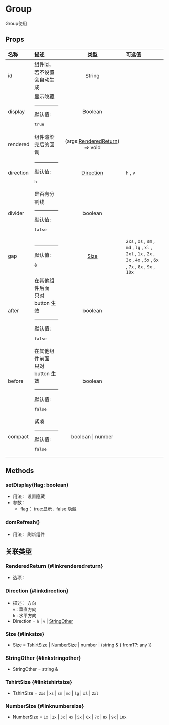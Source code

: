 # Group


Group使用

## Props


<div class="props">

| 名称      | 描述                                                               |                           类型                          | 可选值                                                                                                                  |
| :-------- | :----------------------------------------------------------------- | :-----------------------------------------------------: | :---------------------------------------------------------------------------------------------------------------------- |
| id        | 组件id，若不设置会自动生成                                         |                          String                         |                                                                                                                         |
| display   | 显示隐藏<hr>默认值:<br><pre>true</pre>                             |                         Boolean                         |                                                                                                                         |
| rendered  | 组件渲染完后的回调                                                 | (args:[RenderedReturn](#linkrenderedreturn)) =&gt; void |                                                                                                                         |
| direction | <hr>默认值:<br><pre>h</pre>                                        |               [Direction](#linkdirection)               | `h` , `v`                                                                                                               |
| divider   | 是否有分割线<hr>默认值:<br><pre>false</pre>                        |                         boolean                         |                                                                                                                         |
| gap       | <hr>默认值:<br><pre>0</pre>                                        |                    [Size](#linksize)                    | `2xs` , `xs` , `sm` , `md` , `lg` , `xl` , `2xl` , `1x` , `2x` , `3x` , `4x` , `5x` , `6x` , `7x` , `8x` , `9x` , `10x` |
| after     | 在其他组件后面<br/>只对 button 生效<hr>默认值:<br><pre>false</pre> |                         boolean                         |                                                                                                                         |
| before    | 在其他组件前面<br/>只对 button 生效<hr>默认值:<br><pre>false</pre> |                         boolean                         |                                                                                                                         |
| compact   | 紧凑<hr>默认值:<br><pre>false</pre>                                |                    boolean \| number                    |                                                                                                                         |

</div>



## Methods

### setDisplay(flag: boolean)
- 用法： 设置隐藏
- 参数：
	 - flag： true:显示，false:隐藏

### domRefresh()
- 用法： 刷新组件

## 关联类型



### RenderedReturn {#linkrenderedreturn}

- 选项：

### Direction {#linkdirection}

- 描述： 方向<br/>`v` : 垂直方向<br/>`h` : 水平方向
- Direction = 	 `h` \| `v` \| [StringOther](#linkstringother)

### Size {#linksize}

- Size = 	 [TshirtSize](#linktshirtsize) \| [NumberSize](#linknumbersize) \| number \| (string &amp; { fromT?: any })

### StringOther {#linkstringother}

- StringOther = 	 string \& 

### TshirtSize {#linktshirtsize}

- TshirtSize = 	 `2xs` \| `xs` \| `sm` \| `md` \| `lg` \| `xl` \| `2xl`

### NumberSize {#linknumbersize}

- NumberSize = 	 `1x` \| `2x` \| `3x` \| `4x` \| `5x` \| `6x` \| `7x` \| `8x` \| `9x` \| `10x`